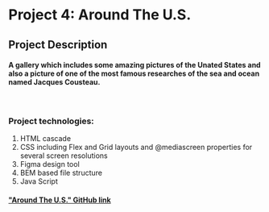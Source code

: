 # Project 4: Around The U.S.

## Project Description
####  A gallery which includes some amazing pictures of the Unated States and also a picture of one of the most famous researches of the sea and ocean named Jacques Cousteau.
</br>  

### Project technologies:
1. HTML cascade
2. CSS including Flex and Grid layouts and @mediascreen properties for several screen resolutions
3. Figma design tool 
4. BEM based file structure
5. Java Script 


#### ["Around The U.S." GitHub link](https://taskforce73.github.io/web_project_4/index.html) 

